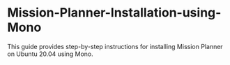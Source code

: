 # Mission-Planner-Installation-using-Mono
This guide provides step-by-step instructions for installing Mission Planner on Ubuntu 20.04 using Mono.
